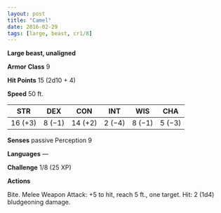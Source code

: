 ```yaml
---
layout: post
title: "Camel"
date: 2016-02-29
tags: [large, beast, cr1/8]
---
```


**Large beast, unaligned**

**Armor Class** 9

**Hit Points** 15 (2d10 + 4)

**Speed** 50 ft.

|   STR   |   DEX   |   CON   |   INT   |   WIS   |   CHA   |
|:-----:|:-----:|:-----:|:-----:|:-----:|:-----:|
| 16 (+3) | 8 (−1) | 14 (+2) | 2 (−4) | 8 (−1) | 5 (−3) |

**Senses** passive Perception 9 

**Languages** — 

**Challenge** 1/8 (25 XP) 

**Actions**

Bite. Melee Weapon Attack: +5 to hit, reach 5 ft., one target. Hit: 2 (1d4) bludgeoning damage.